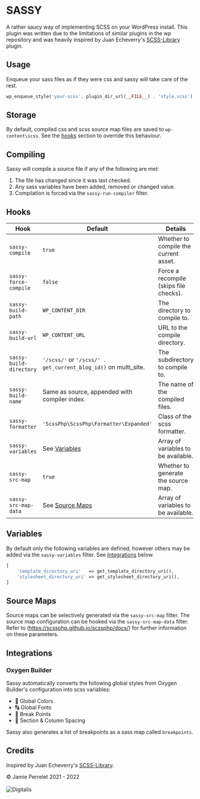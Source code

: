 # SASSY

A rather saucy way of implementing SCSS on your WordPress install. This plugin was written due to the limitations of similar plugins in the wp repository and was heavily inspired by Juan Echeverry's [SCSS-Library](https://wordpress.org/plugins/scss-library/?ref=commonninja) plugin.

## Usage

Enqueue your sass files as if they were css and sassy will take care of the rest.

```php
wp_enqueue_style('your-scss', plugin_dir_url(__FILE__) . 'style.scss');
```

## Storage

By default, compiled css and scss source map files are saved to `wp-content\scss`. See the [hooks](#hooks) section to override this behaviour.

## Compiling

Sassy will compile a source file if any of the following are met:

1. The file has changed since it was last checked.
2. Any sass variables have been added, removed or changed value.
3. Compilation is forced via the `sassy-run-compiler` filter.

## Hooks

| Hook | Default | Details |
| - | - | - |
| `sassy-compile` | `true` | Whether to compile the current asset. |
| `sassy-force-compile` | `false` | Force a recompile (skips file checks). |
| `sassy-build-path` | `WP_CONTENT_DIR` | The directory to compile to. |
| `sassy-build-url` | `WP_CONTENT_URL` | URL to the compile directory. |
| `sassy-build-directory` | `'/scss/'` or `'/scss/' . get_current_blog_id()` on multi_site. | The subdirectory to compile to.  |
| `sassy-build-name` | Same as source, appended with compiler index. | The name of the compiled files. |
| `sassy-formatter` | `'ScssPhp\ScssPhp\Formatter\Expanded'` | Class of the scss formatter. |
| `sassy-variables` | See [Variables](#variables) | Array of variables to be available. |
| `sassy-src-map` | `true` | Whether to generate the source map. |
| `sassy-src-map-data` | See [Source Maps](#source-maps) | Array of variables to be available. |

## Variables

By default only the following variables are defined, however others may be added via the `sassy-variables` filter. See [Integrations](#integrations) below.

```php
[
    'template_directory_uri'   => get_template_directory_uri(),
    'stylesheet_directory_uri' => get_stylesheet_directory_uri(),
]
```

## Source Maps

Source maps can be selectively generated via the `sassy-src-map` filter. The source map configuration can be hooked via the `sassy-src-map-data` filter. Refer to (https://scssphp.github.io/scssphp/docs/) for further information on these parameters. 

## Integrations

### Oxygen Builder

Sassy automatically converts the following global styles from Oxygen Builder's configuration into scss variables:

 - 🎨 Global Colors
 - 🔠 Global Fonts
 - 📱 Break Points
 - 📐 Section & Column Spacing

Sassy also generates a list of breakpoints as a sass map called `breakpoints`.

## Credits

Inspired by Juan Echeverry's [SCSS-Library](https://wordpress.org/plugins/scss-library/?ref=commonninja).

© Jamie Perrelet 2021 - 2022
<br><br>
![Digitalis](https://digitalisweb.ca/wp-content/plugins/digitalisweb/assets/png/logo/digitalis.222.250.png)